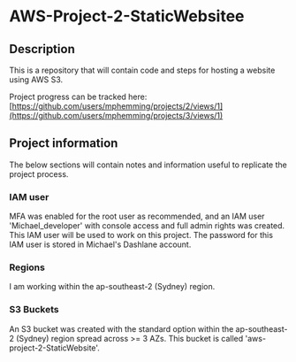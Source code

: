 # AWS-Project-2-StaticWebsitee

## Description

This is a repository that will contain code and steps for hosting a website using AWS S3.

Project progress can be tracked here: [https://github.com/users/mphemming/projects/2/views/1](https://github.com/users/mphemming/projects/3/views/1)

## Project information

The below sections will contain notes and information useful to replicate the project process.

### IAM user

MFA was enabled for the root user as recommended, and an IAM user 'Michael_developer' with console access and full admin rights was created. This IAM user will be used to work on this project.
The password for this IAM user is stored in Michael's Dashlane account. 

### Regions

I am working within the ap-southeast-2 (Sydney) region. 

### S3 Buckets

An S3 bucket was created with the standard option within the ap-southeast-2 (Sydney) region spread across >= 3 AZs. This bucket is called 'aws-project-2-StaticWebsite'.
